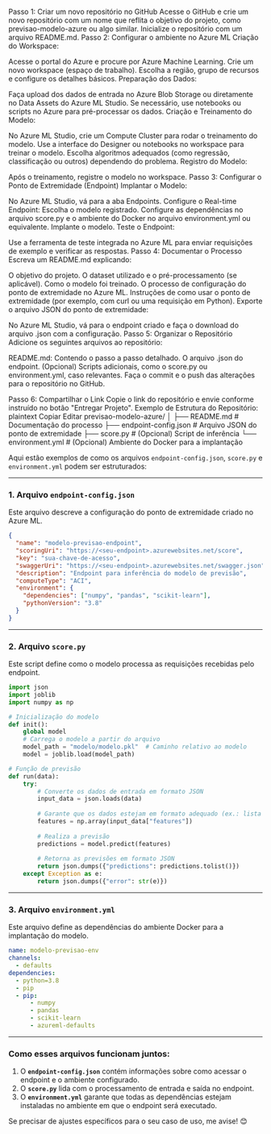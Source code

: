 Passo 1: Criar um novo repositório no GitHub
Acesse o GitHub e crie um novo repositório com um nome que reflita o objetivo do projeto, como previsao-modelo-azure ou algo similar.
Inicialize o repositório com um arquivo README.md.
Passo 2: Configurar o ambiente no Azure ML
Criação do Workspace:

Acesse o portal do Azure e procure por Azure Machine Learning.
Crie um novo workspace (espaço de trabalho).
Escolha a região, grupo de recursos e configure os detalhes básicos.
Preparação dos Dados:

Faça upload dos dados de entrada no Azure Blob Storage ou diretamente no Data Assets do Azure ML Studio.
Se necessário, use notebooks ou scripts no Azure para pré-processar os dados.
Criação e Treinamento do Modelo:

No Azure ML Studio, crie um Compute Cluster para rodar o treinamento do modelo.
Use a interface do Designer ou notebooks no workspace para treinar o modelo.
Escolha algoritmos adequados (como regressão, classificação ou outros) dependendo do problema.
Registro do Modelo:

Após o treinamento, registre o modelo no workspace.
Passo 3: Configurar o Ponto de Extremidade (Endpoint)
Implantar o Modelo:

No Azure ML Studio, vá para a aba Endpoints.
Configure o Real-time Endpoint:
Escolha o modelo registrado.
Configure as dependências no arquivo score.py e o ambiente do Docker no arquivo environment.yml ou equivalente.
Implante o modelo.
Teste o Endpoint:

Use a ferramenta de teste integrada no Azure ML para enviar requisições de exemplo e verificar as respostas.
Passo 4: Documentar o Processo
Escreva um README.md explicando:

O objetivo do projeto.
O dataset utilizado e o pré-processamento (se aplicável).
Como o modelo foi treinado.
O processo de configuração do ponto de extremidade no Azure ML.
Instruções de como usar o ponto de extremidade (por exemplo, com curl ou uma requisição em Python).
Exporte o arquivo JSON do ponto de extremidade:

No Azure ML Studio, vá para o endpoint criado e faça o download do arquivo .json com a configuração.
Passo 5: Organizar o Repositório
Adicione os seguintes arquivos ao repositório:

README.md: Contendo o passo a passo detalhado.
O arquivo .json do endpoint.
(Opcional) Scripts adicionais, como o score.py ou environment.yml, caso relevantes.
Faça o commit e o push das alterações para o repositório no GitHub.

Passo 6: Compartilhar o Link
Copie o link do repositório e envie conforme instruído no botão "Entregar Projeto".
Exemplo de Estrutura do Repositório:
plaintext
Copiar
Editar
previsao-modelo-azure/
│
├── README.md           # Documentação do processo
├── endpoint-config.json # Arquivo JSON do ponto de extremidade
├── score.py            # (Opcional) Script de inferência
└── environment.yml     # (Opcional) Ambiente do Docker para a implantação


Aqui estão exemplos de como os arquivos `endpoint-config.json`, `score.py` e `environment.yml` podem ser estruturados:

---

### **1. Arquivo `endpoint-config.json`**
Este arquivo descreve a configuração do ponto de extremidade criado no Azure ML.

```json
{
  "name": "modelo-previsao-endpoint",
  "scoringUri": "https://<seu-endpoint>.azurewebsites.net/score",
  "key": "sua-chave-de-acesso",
  "swaggerUri": "https://<seu-endpoint>.azurewebsites.net/swagger.json",
  "description": "Endpoint para inferência do modelo de previsão",
  "computeType": "ACI",
  "environment": {
    "dependencies": ["numpy", "pandas", "scikit-learn"],
    "pythonVersion": "3.8"
  }
}
```

---

### **2. Arquivo `score.py`**
Este script define como o modelo processa as requisições recebidas pelo endpoint.

```python
import json
import joblib
import numpy as np

# Inicialização do modelo
def init():
    global model
    # Carrega o modelo a partir do arquivo
    model_path = "modelo/modelo.pkl"  # Caminho relativo ao modelo
    model = joblib.load(model_path)

# Função de previsão
def run(data):
    try:
        # Converte os dados de entrada em formato JSON
        input_data = json.loads(data)
        
        # Garante que os dados estejam em formato adequado (ex.: lista de listas)
        features = np.array(input_data["features"])
        
        # Realiza a previsão
        predictions = model.predict(features)
        
        # Retorna as previsões em formato JSON
        return json.dumps({"predictions": predictions.tolist()})
    except Exception as e:
        return json.dumps({"error": str(e)})
```

---

### **3. Arquivo `environment.yml`**
Este arquivo define as dependências do ambiente Docker para a implantação do modelo.

```yaml
name: modelo-previsao-env
channels:
  - defaults
dependencies:
  - python=3.8
  - pip
  - pip:
      - numpy
      - pandas
      - scikit-learn
      - azureml-defaults
```

---

### **Como esses arquivos funcionam juntos:**
1. O **`endpoint-config.json`** contém informações sobre como acessar o endpoint e o ambiente configurado.
2. O **`score.py`** lida com o processamento de entrada e saída no endpoint.
3. O **`environment.yml`** garante que todas as dependências estejam instaladas no ambiente em que o endpoint será executado.

Se precisar de ajustes específicos para o seu caso de uso, me avise! 😊
